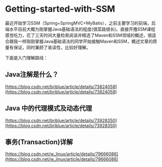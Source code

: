 # Getting-started-with-SSM
最近开始学习SSM（Spring+SpringMVC+MyBatis），之前主要学习的前端，后端水平目前大概为刚掌握Java基础语法的程度(很菜路很长)。直接开撸SSM课程感觉吃力，花了三天时间大量检索阅读并精选了Maven和SSM领域的概述，很适合跟我一样刚刚掌握Java基础语法的同学开始接触Maven和SSM，概述文章的质量有保证，同时兼顾了易读性，比较好理解。

下面是入门理解路线：

## Java注解是什么？

[https://blog.csdn.net/briblue/article/details/73824058](https://blog.csdn.net/briblue/article/details/73824058)

## Java 中的代理模式及动态代理

[https://blog.csdn.net/briblue/article/details/73928350](https://blog.csdn.net/briblue/article/details/73928350)

## 事务(Transaction)详解

[https://blog.csdn.net/w_linux/article/details/79666086](https://blog.csdn.net/w_linux/article/details/79666086)

